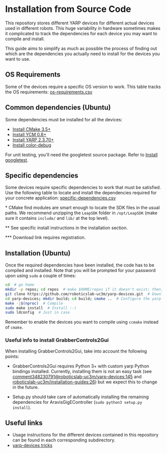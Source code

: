 # Installation from Source Code

This repository stores different YARP devices for different actual devices used in different robots. This huge variability in hardware sometimes makes it complicated to track the dependencies for each device you may want to compile and install.

This guide aims to simplify as much as possible the process of finding out which are the dependencies you actually need to install for the devices you want to use.

## OS Requirements

Some of the devices require a specific OS version to work. This table tracks the OS requirements: [os-requirements.csv](os-requirements.csv)

## Common dependencies (Ubuntu)

Some dependencies must be installed for all the devices:

- [Install CMake 3.5+](https://github.com/roboticslab-uc3m/installation-guides/blob/master/install-cmake.md)
- [Install YCM 0.8+](https://github.com/roboticslab-uc3m/installation-guides/blob/master/install-ycm.md)
- [Install YARP 2.3.70+](https://github.com/roboticslab-uc3m/installation-guides/blob/master/install-yarp.md)
- [Install color-debug](https://github.com/roboticslab-uc3m/color-debug)

For unit testing, you'll need the googletest source package. Refer to [Install googletest](https://github.com/roboticslab-uc3m/installation-guides/blob/master/install-googletest.md).

## Specific dependencies

Some devices require specific dependencies to work that must be satisfied. Use the following table to locate and install the dependencies required for your concrete application: [specific-dependencies.csv](specific-dependencies.csv)

\* CMake find modules are smart enough to locate the SDK files in the usual paths. We recommend unzipping the `LeapSDK` folder in `/opt/LeapSDK` (make sure it contains `include/` and `lib/` at the top level).

\*\* See specific install instructions in the installation section.

\*\*\* Download link requires registration.

## Installation (Ubuntu)

Once the required dependencies have been installed, the code has to be compiled and installed. Note that you will be prompted for your password upon using `sudo` a couple of times:

```bash
cd  # go home
mkdir -p repos; cd repos  # make $HOME/repos if it doesn't exist; then, enter it
git clone https://github.com/roboticslab-uc3m/yarp-devices.git  # Download yarp-devices software from the repository
cd yarp-devices; mkdir build; cd build; cmake ..  # Configure the yarp-devices software
make -j$(nproc)  # Compile
sudo make install  # Install :-)
sudo ldconfig  # Just in case
```

Remember to enable the devices you want to compile using `ccmake` instead of `cmake`.

### Useful info to install GrabberControls2Gui

When installing GrabberControls2Gui, take into account the following points:

* GrabberControls2Gui requires Python 3+ with custom yarp Python bindings installed. Currently, installing them is not an easy task (see [comment348230791@roboticslab-uc3m/yarp-devices:145](https://github.com/roboticslab-uc3m/yarp-devices/issues/145#issuecomment-348230791) and [roboticslab-uc3m/installation-guides:26](https://github.com/roboticslab-uc3m/installation-guides/issues/26)) but we expect this to change in the future.

* Setup.py should take care of automatically installing the remaining dependencies for AravisGigEController (`sudo python3 setup.py install`).

## Useful links

* Usage instructions for the different devices contained in this repository can be found in each corresponding subdirectory.
* [yarp-devices tricks](yarp-devices-tricks.md)
